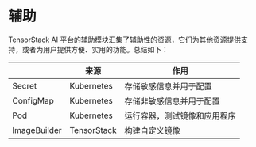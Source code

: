 # 辅助

TensorStack AI 平台的辅助模块汇集了辅助性的资源，它们为其他资源提供支持，或者为用户提供方便、实用的功能。总结如下：

|              | 来源 | 作用                              |
| ------------ | --------------- | --------------------------------- |
| Secret       | Kubernetes  | 存储敏感信息并用于配置 |
| ConfigMap    | Kubernetes  | 存储非敏感信息并用于配置  |
| Pod          | Kubernetes  | 运行容器，测试镜像和应用程序  |
| ImageBuilder | TensorStack | 构建自定义镜像    |
